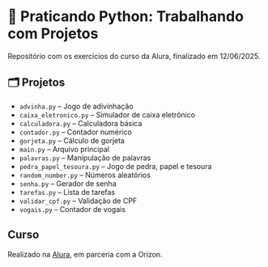 # 🐍 Praticando Python: Trabalhando com Projetos

Repositório com os exercícios do curso da Alura, finalizado em 12/06/2025.

## 🗂 Projetos

- `advinha.py` – Jogo de adivinhação  
- `caixa_eletronico.py` – Simulador de caixa eletrônico  
- `calculadora.py` – Calculadora básica  
- `contador.py` – Contador numérico  
- `gorjeta.py` – Cálculo de gorjeta  
- `main.py` – Arquivo principal  
- `palavras.py` – Manipulação de palavras  
- `pedra_papel_tesoura.py` – Jogo de pedra, papel e tesoura  
- `random_number.py` – Números aleatórios  
- `senha.py` – Gerador de senha  
- `tarefas.py` – Lista de tarefas  
- `validar_cpf.py` – Validação de CPF  
- `vogais.py` – Contador de vogais  

## Curso

Realizado na [Alura](https://www.alura.com.br), em parceria com a Orizon.
